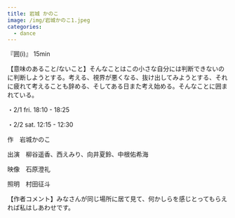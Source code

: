 ```yaml
---
title: 岩城 かのこ
image: /img/岩城かのこ1.jpeg
categories:
  - dance
---
```

『囲(i)』 15min

【意味のあること/ないこと】そんなことはこの小さな自分には判断できないのに判断しようとする。考える、視界が悪くなる、抜け出してみようとする、それに疲れて考えることも辞める、そしてある日また考え始める。そんなことに囲まれている。

・2/1 fri.  18:10 - 18:25

・2/2 sat. 12:15 - 12:30

作　岩城かのこ

出演　柳谷遥香、西えみり、向井夏鈴、中根佑希海

映像　石原澄礼

照明　村田征斗

【作者コメント】みなさんが同じ場所に居て見て、何かしらを感じとってもらえれば私はしあわせです。
